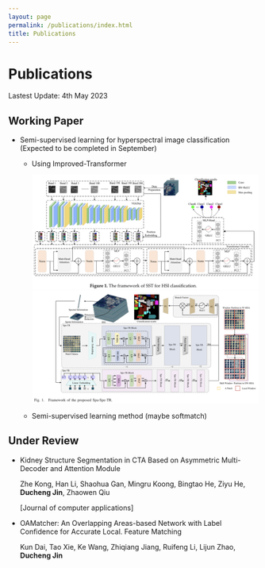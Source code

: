 ```yaml
---
layout: page
permalink: /publications/index.html
title: Publications
---
```


# Publications

Lastest Update: 4th May 2023

## Working Paper

- Semi-supervised learning for hyperspectral image classification (Expected to be completed in September)

  - Using Improved-Transformer

    <img src="https://github.com/JinDucheng/JinDucheng.github.io/raw/master/src/images/SST.jpeg">

    <img src="https://github.com/JinDucheng/JinDucheng.github.io/raw/master/src/images/2BT.jpeg">
  
  - Semi-supervised learning method (maybe softmatch)

## Under Review

- Kidney Structure Segmentation in CTA Based on Asymmetric Multi-Decoder and Attention Module

  Zhe Kong, Han Li, Shaohua Gan, Mingru Koong, Bingtao He, Ziyu He, **Ducheng Jin**, Zhaowen Qiu

  [Journal of computer applications]

- OAMatcher: An Overlapping Areas-based Network with Label Confidence for Accurate Local. Feature Matching

  Kun Dai, Tao Xie, Ke Wang, Zhiqiang Jiang, Ruifeng Li, Lijun Zhao, **Ducheng Jin**

